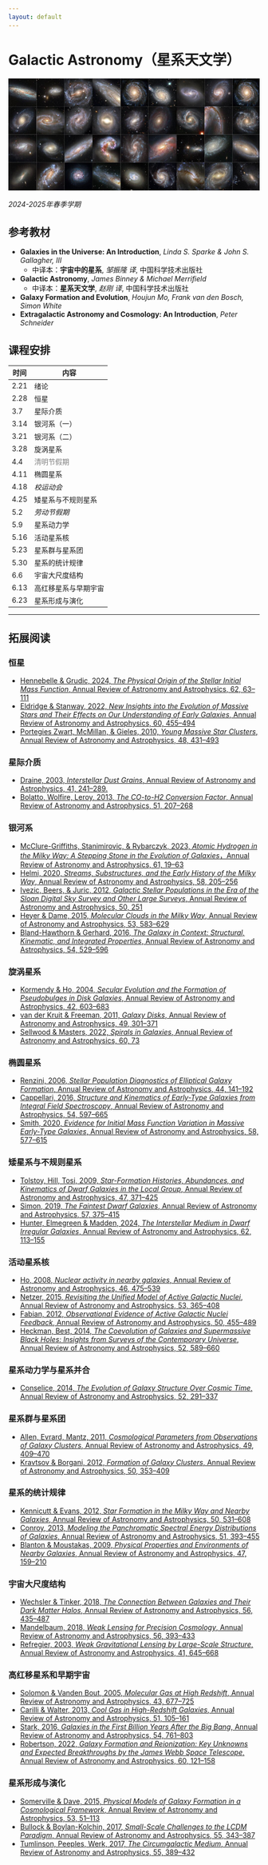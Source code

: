 ```yaml
---
layout: default
---
```


# Galactic Astronomy（星系天文学）

![](../../image/Galaxy.jpg)

*2024-2025年春季学期*

## 参考教材

* **Galaxies in the Universe: An Introduction**, *Linda S. Sparke & John S. Gallagher, III*
    * 中译本：**宇宙中的星系**, *邹振隆 译*, 中国科学技术出版社
* **Galactic Astronomy**, *James Binney & Michael Merrifield*
    * 中译本：**星系天文学**, *赵刚 译*, 中国科学技术出版社
* **Galaxy Formation and Evolution**, *Houjun Mo, Frank van den Bosch, Simon White*
* **Extragalactic Astronomy and Cosmology: An Introduction**, *Peter Schneider*

## 课程安排

时间 | 内容 
----|----
2.21 | 绪论
2.28 | 恒星
3.7  | 星际介质
3.14 | 银河系（一）
3.21 | 银河系（二）
3.28 | 旋涡星系
4.4  | <span style="color: gray;">清明节假期</span>
4.11 | 椭圆星系
4.18 | *校运动会*
4.25 | 矮星系与不规则星系
5.2  | *劳动节假期*
5.9  | 星系动力学
5.16 | 活动星系核
5.23 | 星系群与星系团
5.30 | 星系的统计规律
6.6  | 宇宙大尺度结构
6.13 | 高红移星系与早期宇宙
6.23 | 星系形成与演化

----

## 拓展阅读

### 恒星

* [Hennebelle & Grudic, 2024, *The Physical Origin of the Stellar Initial Mass Function*, Annual Review of Astronomy and Astrophysics, 62, 63–111](https://ui.adsabs.harvard.edu/abs/2024ARA%26A..62...63H/abstract)
* [Eldridge & Stanway, 2022, *New Insights into the Evolution of Massive Stars and Their Effects on Our Understanding of Early Galaxies*, Annual Review of Astronomy and Astrophysics, 60, 455–494](https://ui.adsabs.harvard.edu/abs/2022ARA%26A..60..455E/abstract)
* [Portegies Zwart, McMillan, & Gieles, 2010, *Young Massive Star Clusters*, Annual Review of Astronomy and Astrophysics, 48, 431–493](https://ui.adsabs.harvard.edu/abs/2010ARA%26A..48..431P/abstract)

### 星际介质
* [Draine, 2003, *Interstellar Dust Grains*, Annual Review of Astronomy and Astrophysics, 41, 241–289. ](https://ui.adsabs.harvard.edu/abs/2003ARA%26A..41..241D/abstract)
* [Bolatto, Wolfire, Leroy, 2013, *The CO-to-H2 Conversion Factor*, Annual Review of Astronomy and Astrophysics, 51, 207–268](https://ui.adsabs.harvard.edu/abs/2013ARA%26A..51..207B/abstract)

### 银河系
* [McClure-Griffiths, Stanimirovic, & Rybarczyk, 2023, *Atomic Hydrogen in the Milky Way: A Stepping Stone in the Evolution of Galaxies*，Annual Review of Astronomy and Astrophysics, 61, 19–63](https://ui.adsabs.harvard.edu/#abs/2023ARA%26A..61...19M/abstract)
* [Helmi, 2020, *Streams, Substructures, and the Early History of the Milky Way*, Annual Review of Astronomy and Astrophysics, 58, 205–256](https://ui.adsabs.harvard.edu/abs/2020ARA%26A..58..205H/abstract)
* [Ivezic, Beers, & Juric, 2012, *Galactic Stellar Populations in the Era of the Sloan Digital Sky Survey and Other Large Surveys*, Annual Review of Astronomy and Astrophysics, 50, 251](https://ui.adsabs.harvard.edu/abs/2012ARA%26A..50..251I/exportcitation)
* [Heyer & Dame, 2015, *Molecular Clouds in the Milky Way*, Annual Review of Astronomy and Astrophysics, 53, 583–629](https://ui.adsabs.harvard.edu/abs/2015ARA%26A..53..583H/abstract)
* [Bland-Hawthorn & Gerhard, 2016, *The Galaxy in Context: Structural, Kinematic, and Integrated Properties*, Annual Review of Astronomy and Astrophysics, 54, 529–596](https://ui.adsabs.harvard.edu/abs/2016ARA%26A..54..529B/abstract)

### 旋涡星系
* [Kormendy & Ho, 2004, *Secular Evolution and the Formation of Pseudobulges in Disk Galaxies*, Annual Review of Astronomy and Astrophysics, 42, 603–683](https://ui.adsabs.harvard.edu/abs/2004ARA%26A..42..603K/abstract)
* [van der Kruit & Freeman, 2011, *Galaxy Disks*, Annual Review of Astronomy and Astrophysics, 49, 301–371](https://ui.adsabs.harvard.edu/abs/2011ARA%26A..49..301V/abstract)
* [Sellwood & Masters, 2022, *Spirals in Galaxies*, Annual Review of Astronomy and Astrophysics, 60, 73](https://ui.adsabs.harvard.edu/abs/2022ARA%26A..60...73S/abstract)

### 椭圆星系
* [Renzini, 2006, *Stellar Population Diagnostics of Elliptical Galaxy Formation*, Annual Review of Astronomy and Astrophysics, 44, 141–192](https://ui.adsabs.harvard.edu/abs/2006ARA%26A..44..141R/abstract)
* [Cappellari, 2016, *Structure and Kinematics of Early-Type Galaxies from Integral Field Spectroscopy*, Annual Review of Astronomy and Astrophysics, 54, 597–665](https://ui.adsabs.harvard.edu/abs/2016ARA%26A..54..597C/abstract)
* [Smith, 2020, *Evidence for Initial Mass Function Variation in Massive Early-Type Galaxies*, Annual Review of Astronomy and Astrophysics, 58, 577–615](https://ui.adsabs.harvard.edu/abs/2020ARA%26A..58..577S/abstract)

### 矮星系与不规则星系
* [Tolstoy, Hill, Tosi, 2009, *Star-Formation Histories, Abundances, and Kinematics of Dwarf Galaxies in the Local Group*, Annual Review of Astronomy and Astrophysics, 47, 371–425](https://ui.adsabs.harvard.edu/abs/2009ARA%26A..47..371T/abstract)
* [Simon, 2019, *The Faintest Dwarf Galaxies*, Annual Review of Astronomy and Astrophysics, 57, 375–415](https://ui.adsabs.harvard.edu/abs/2019ARA%26A..57..375S/abstract)
* [Hunter, Elmegreen & Madden, 2024, *The Interstellar Medium in Dwarf Irregular Galaxies*, Annual Review of Astronomy and Astrophysics, 62, 113–155](https://ui.adsabs.harvard.edu/abs/2024ARA%26A..62..113H/abstract)

### 活动星系核
* [Ho, 2008, *Nuclear activity in nearby galaxies*, Annual Review of Astronomy and Astrophysics, 46, 475–539](https://ui.adsabs.harvard.edu/abs/2008ARA%26A..46..475H/abstract)
* [Netzer, 2015, *Revisiting the Unified Model of Active Galactic Nuclei*, Annual Review of Astronomy and Astrophysics, 53, 365–408](https://ui.adsabs.harvard.edu/abs/2015ARA%26A..53..365N/abstract)
* [Fabian, 2012, *Observational Evidence of Active Galactic Nuclei Feedback*, Annual Review of Astronomy and Astrophysics, 50, 455–489](https://ui.adsabs.harvard.edu/abs/2012ARA%26A..50..455F/abstract)
* [Heckman, Best, 2014, *The Coevolution of Galaxies and Supermassive Black Holes: Insights from Surveys of the Contemporary Universe*, Annual Review of Astronomy and Astrophysics, 52, 589–660](https://ui.adsabs.harvard.edu/abs/2014ARA%26A..52..589H/abstract)

### 星系动力学与星系并合
* [Conselice, 2014, *The Evolution of Galaxy Structure Over Cosmic Time*, Annual Review of Astronomy and Astrophysics, 52, 291–337](https://ui.adsabs.harvard.edu/abs/2003ARA%26A..41..645R/abstract)

### 星系群与星系团
* [Allen, Evrard, Mantz, 2011, *Cosmological Parameters from Observations of Galaxy Clusters*, Annual Review of Astronomy and Astrophysics, 49, 409–470](https://ui.adsabs.harvard.edu/abs/2011ARA%26A..49..409A/abstract)
* [Kravtsov & Borgani, 2012, *Formation of Galaxy Clusters*, Annual Review of Astronomy and Astrophysics, 50, 353–409](https://ui.adsabs.harvard.edu/abs/2012ARA%26A..50..353K/abstract)

### 星系的统计规律
* [Kennicutt & Evans, 2012, *Star Formation in the Milky Way and Nearby Galaxies*, Annual Review of Astronomy and Astrophysics, 50, 531–608](https://ui.adsabs.harvard.edu/abs/2012ARA%26A..50..531K/abstract)
* [Conroy, 2013, *Modeling the Panchromatic Spectral Energy Distributions of Galaxies*, Annual Review of Astronomy and Astrophysics, 51, 393–455](https://ui.adsabs.harvard.edu/abs/2013ARA%26A..51..393C/abstract)
* [Blanton & Moustakas, 2009, *Physical Properties and Environments of Nearby Galaxies*, Annual Review of Astronomy and Astrophysics, 47, 159–210](https://ui.adsabs.harvard.edu/abs/2009ARA%26A..47..159B/abstract)

### 宇宙大尺度结构
* [Wechsler & Tinker, 2018, *The Connection Between Galaxies and Their Dark Matter Halos*, Annual Review of Astronomy and Astrophysics, 56, 435–487](https://ui.adsabs.harvard.edu/abs/2018ARA%26A..56..435W/abstract)
* [Mandelbaum, 2018, *Weak Lensing for Precision Cosmology*, Annual Review of Astronomy and Astrophysics, 56, 393–433](https://ui.adsabs.harvard.edu/abs/2018ARA%26A..56..393M/abstract)
* [Refregier, 2003, *Weak Gravitational Lensing by Large-Scale Structure*, Annual Review of Astronomy and Astrophysics, 41, 645–668](https://ui.adsabs.harvard.edu/abs/2003ARA%26A..41..645R/abstract)

### 高红移星系和早期宇宙
* [Solomon & Vanden Bout, 2005, *Molecular Gas at High Redshift*, Annual Review of Astronomy and Astrophysics, 43, 677–725](https://ui.adsabs.harvard.edu/abs/2005ARA%26A..43..677S/abstract)
* [Carilli & Walter, 2013, *Cool Gas in High-Redshift Galaxies*, Annual Review of Astronomy and Astrophysics, 51, 105–161](https://ui.adsabs.harvard.edu/abs/2013ARA%26A..51..105C/abstract)
* [Stark, 2016, *Galaxies in the First Billion Years After the Big Bang*, Annual Review of Astronomy and Astrophysics, 54, 761–803](https://ui.adsabs.harvard.edu/abs/2016ARA%26A..54..761S/abstract)
* [Robertson, 2022, *Galaxy Formation and Reionization: Key Unknowns and Expected Breakthroughs by the James Webb Space Telescope*, Annual Review of Astronomy and Astrophysics, 60, 121–158](https://ui.adsabs.harvard.edu/abs/2022ARA%26A..60..121R/abstract)

### 星系形成与演化
* [Somerville & Dave, 2015, *Physical Models of Galaxy Formation in a Cosmological Framework*, Annual Review of Astronomy and Astrophysics, 53, 51–113](https://ui.adsabs.harvard.edu/abs/2015ARA%26A..53...51S/abstract)
* [Bullock & Boylan-Kolchin, 2017, *Small-Scale Challenges to the LCDM Paradigm*, Annual Review of Astronomy and Astrophysics, 55, 343–387](https://ui.adsabs.harvard.edu/abs/2017ARA%26A..55..343B/abstract)
* [Tumlinson, Peeples, Werk, 2017, *The Circumgalactic Medium*, Annual Review of Astronomy and Astrophysics, 55, 389–432](https://ui.adsabs.harvard.edu/abs/2017ARA%26A..55..389T/abstract)
